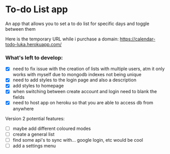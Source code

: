 # To-do List app

An app that allows you to set a to do list for specific days and toggle between them

Here is the temporary URL while i purchase a domain:
https://calendar-todo-luka.herokuapp.com/




### What's left to develop:
- [x] need to fix issue with the creation of lists with multiple users, atm it only works with myself due to mongodb indexes not being unique
- [x] need to add styles to the login page and also a description
- [x] add styles to homepage
- [x] when switching between create account and login need to blank the fields
- [x] need to host app on heroku so that you are able to access db from anywhere

Version 2 potential features:
- [ ] maybe add different coloured modes
- [ ] create a general list
- [ ] find some api's to sync with... google login, etc would be cool
- [ ] add a settings menu

